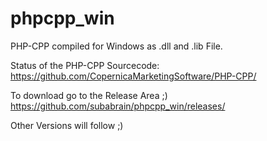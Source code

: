 # phpcpp_win
PHP-CPP compiled for Windows as .dll and .lib File.

Status of the PHP-CPP Sourcecode: 
https://github.com/CopernicaMarketingSoftware/PHP-CPP/

To download go to the Release Area ;)
https://github.com/subabrain/phpcpp_win/releases/

Other Versions will follow ;)
